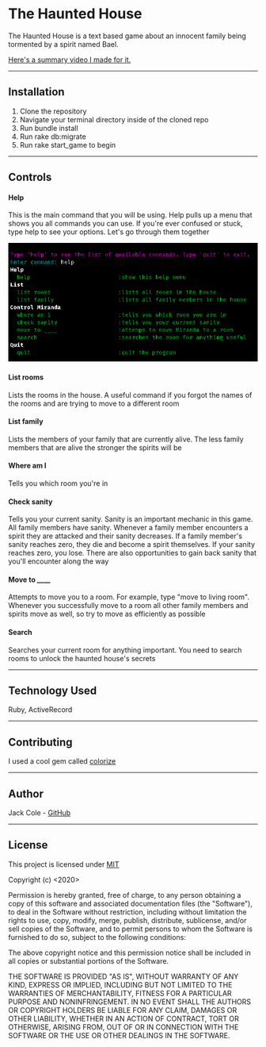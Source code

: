 The Haunted House
========================

The Haunted House is a text based game about an innocent family being tormented by a spirit named Bael.

[Here's a summary video I made for it.](https://youtu.be/m3HeToVCy8I)

---

## Installation

1. Clone the repository
2. Navigate your terminal directory inside of the cloned repo
3. Run bundle install
4. Run rake db:migrate
5. Run rake start_game to begin

---

## Controls

#### Help

This is the main command that you will be using. Help pulls up a menu that shows you all commands you can use. If you're ever confused or stuck, type help to see your options. Let's go through them together

![Help](screenshots/help.png)

#### List rooms

Lists the rooms in the house. A useful command if you forgot the names of the rooms and are trying to move to a different room

#### List family

Lists the members of your family that are currently alive. The less family members that are alive the stronger the spirits will be

#### Where am I

Tells you which room you're in

#### Check sanity

Tells you your current sanity. Sanity is an important mechanic in this game. All family members have sanity. Whenever a family member encounters a spirit they are attacked and their sanity decreases. If a family member's sanity reaches zero, they die and become a spirit themselves. If your sanity reaches zero, you lose. There are also opportunities to gain back sanity that you'll encounter along the way

#### Move to ____

Attempts to move you to a room. For example, type "move to living room". Whenever you successfully move to a room all other family members and spirits move as well, so try to move as efficiently as possible

#### Search

Searches your current room for anything important. You need to search rooms to unlock the haunted house's secrets

---

## Technology Used

Ruby, 
ActiveRecord

---

## Contributing

I used a cool gem called [colorize](https://github.com/fazibear/colorize)

---

## Author

Jack Cole - [GitHub](https://github.com/123JackCole)

---

## License

This project is licensed under [MIT](https://en.wikipedia.org/wiki/MIT_License#References)

Copyright (c) <2020> <Jack Cole>

Permission is hereby granted, free of charge, to any person obtaining a copy
of this software and associated documentation files (the "Software"), to deal
in the Software without restriction, including without limitation the rights
to use, copy, modify, merge, publish, distribute, sublicense, and/or sell
copies of the Software, and to permit persons to whom the Software is
furnished to do so, subject to the following conditions:

The above copyright notice and this permission notice shall be included in all
copies or substantial portions of the Software.

THE SOFTWARE IS PROVIDED "AS IS", WITHOUT WARRANTY OF ANY KIND, EXPRESS OR
IMPLIED, INCLUDING BUT NOT LIMITED TO THE WARRANTIES OF MERCHANTABILITY,
FITNESS FOR A PARTICULAR PURPOSE AND NONINFRINGEMENT. IN NO EVENT SHALL THE
AUTHORS OR COPYRIGHT HOLDERS BE LIABLE FOR ANY CLAIM, DAMAGES OR OTHER
LIABILITY, WHETHER IN AN ACTION OF CONTRACT, TORT OR OTHERWISE, ARISING FROM,
OUT OF OR IN CONNECTION WITH THE SOFTWARE OR THE USE OR OTHER DEALINGS IN THE
SOFTWARE.
